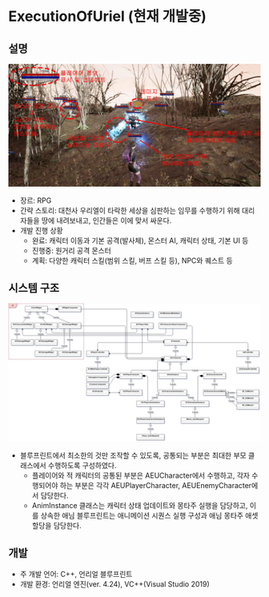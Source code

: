 # ExecutionOfUriel (현재 개발중)

## 설명

![image01_info.jpg](./Media/image01_info.jpg)

* 장르: RPG
* 간략 스토리: 대천사 우리엘이 타락한 세상을 심판하는 임무를 수행하기 위해 대리자들을 땅에 내려보내고, 인간들은 이에 맞서 싸운다.
* 개발 진행 상황
	* 완료: 캐릭터 이동과 기본 공격(발사체), 몬스터 AI, 캐릭터 상태, 기본 UI 등
	* 진행중: 원거리 공격 몬스터
	* 계획: 다양한 캐릭터 스킬(범위 스킬, 버프 스킬 등), NPC와 퀘스트 등

## 시스템 구조

![uml.jpg](./Media/uml.jpg)

* 블루프린트에서 최소한의 것만 조작할 수 있도록, 공통되는 부분은 최대한 부모 클래스에서 수행하도록 구성하였다.
	* 플레이어와 적 캐릭터의 공통된 부분은 AEUCharacter에서 수행하고, 각자 수행되어야 하는 부분은 각각 AEUPlayerCharacter, AEUEnemyCharacter에서 담당한다.
	* AnimInstance 클래스는 캐릭터 상태 업데이트와 몽타주 실행을 담당하고, 이를 상속한 애님 블루프린트는 애니메이션 시퀀스 실행 구성과 애님 몽타주 애셋 할당을 담당한다.

## 개발

* 주 개발 언어: C++, 언리얼 블루프린트
* 개발 환경: 언리얼 엔진(ver. 4.24), VC++(Visual Studio 2019)